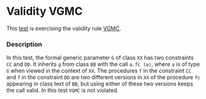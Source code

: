 # Validity VGMC

This [test](.) is exercising the validity rule [VGMC](../Readme.md).

### Description

In this test, the formal generic parameter `G` of class `XX` has two constraints `CC` and `DD`. It inherits `g` from class `BB` with the call `a.fc (a)`, where `a` is of type `G` when viewed in the context of `XX`. The procedures `f` in the constraint `CC` and `f` in the constraint `DD` are two different versions in `XX` of the procedure `fc` appearing in class text of `BB`, but using either of these two versions keeps the call valid. In this test `VGMC` is not violated.

